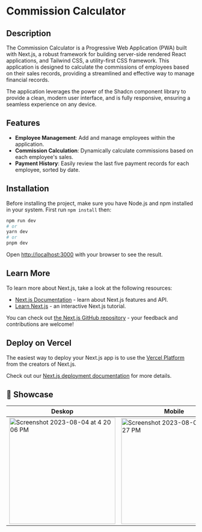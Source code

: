 # Commission Calculator

## Description
The Commission Calculator is a Progressive Web Application (PWA) built with Next.js, a robust framework for building server-side rendered React applications, and Tailwind CSS, a utility-first CSS framework. This application is designed to calculate the commissions of employees based on their sales records, providing a streamlined and effective way to manage financial records.

The application leverages the power of the Shadcn component library to provide a clean, modern user interface, and is fully responsive, ensuring a seamless experience on any device.

## Features

- **Employee Management**: Add and manage employees within the application.
- **Commission Calculation**: Dynamically calculate commissions based on each employee's sales.
- **Payment History**: Easily review the last five payment records for each employee, sorted by date.

## Installation

Before installing the project, make sure you have Node.js and npm installed in your system. First run `npm install` then:

```bash
npm run dev
# or
yarn dev
# or
pnpm dev
```

Open [http://localhost:3000](http://localhost:3000) with your browser to see the result.

## Learn More

To learn more about Next.js, take a look at the following resources:

- [Next.js Documentation](https://nextjs.org/docs) - learn about Next.js features and API.
- [Learn Next.js](https://nextjs.org/learn) - an interactive Next.js tutorial.

You can check out [the Next.js GitHub repository](https://github.com/vercel/next.js/) - your feedback and contributions are welcome!

## Deploy on Vercel

The easiest way to deploy your Next.js app is to use the [Vercel Platform](https://vercel.com/new?utm_medium=default-template&filter=next.js&utm_source=create-next-app&utm_campaign=create-next-app-readme) from the creators of Next.js.

Check out our [Next.js deployment documentation](https://nextjs.org/docs/deployment) for more details.

## 🍿 Showcase
| Deskop  | Mobile |
|---           |---            |
|<img width="282" alt="Screenshot 2023-08-04 at 4 20 06 PM" src="https://github.com/Jose-Manuel18/movie-web-app/assets/103284630/bdb4b7b1-6900-4814-8ca2-021b6b9a7e7a">|<img width="281" alt="Screenshot 2023-08-04 at 4 20 27 PM" src="https://github.com/Jose-Manuel18/movie-web-app/assets/103284630/ed349edf-70f8-4ed6-9e08-e20ed520c383">
